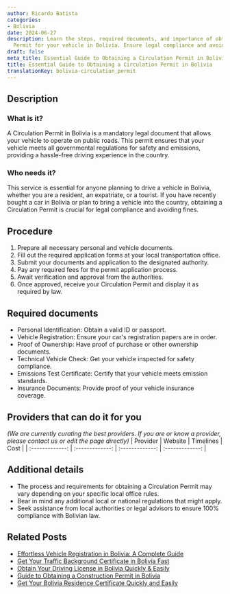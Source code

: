 ```yaml
---
author: Ricardo Batista
categories:
- Bolivia
date: 2024-06-27
description: Learn the steps, required documents, and importance of obtaining a Circulation
  Permit for your vehicle in Bolivia. Ensure legal compliance and avoid fines.
draft: false
meta_title: Essential Guide to Obtaining a Circulation Permit in Bolivia
title: Essential Guide to Obtaining a Circulation Permit in Bolivia
translationKey: bolivia-circulation_permit
---
```



## Description
### What is it?
A Circulation Permit in Bolivia is a mandatory legal document that allows your vehicle to operate on public roads. This permit ensures that your vehicle meets all governmental regulations for safety and emissions, providing a hassle-free driving experience in the country.

### Who needs it?
This service is essential for anyone planning to drive a vehicle in Bolivia, whether you are a resident, an expatriate, or a tourist. If you have recently bought a car in Bolivia or plan to bring a vehicle into the country, obtaining a Circulation Permit is crucial for legal compliance and avoiding fines.

## Procedure

1. Prepare all necessary personal and vehicle documents.
2. Fill out the required application forms at your local transportation office.
3. Submit your documents and application to the designated authority.
4. Pay any required fees for the permit application process.
5. Await verification and approval from the authorities.
6. Once approved, receive your Circulation Permit and display it as required by law.


## Required documents

- Personal Identification: Obtain a valid ID or passport.
- Vehicle Registration: Ensure your car's registration papers are in order.
- Proof of Ownership: Have proof of purchase or other ownership documents.
- Technical Vehicle Check: Get your vehicle inspected for safety compliance.
- Emissions Test Certificate: Certify that your vehicle meets emission standards.
- Insurance Documents: Provide proof of your vehicle insurance coverage.


## Providers that can do it for you
_(We are currently curating the best providers. If you are or know a provider, please contact us or edit the page directly)_
| Provider        |     Website     |     Timelines    |       Cost      |
| :-------------: | :-------------: |  :-------------: | :-------------: |

## Additional details

- The process and requirements for obtaining a Circulation Permit may vary depending on your specific local office rules.
- Bear in mind any additional local or national regulations that might apply.
- Seek assistance from local authorities or legal advisors to ensure 100% compliance with Bolivian law.




## Related Posts

- [Effortless Vehicle Registration in Bolivia: A Complete Guide](https://tramitit.com/guides/bolivia/vehicle_registration/)
- [Get Your Traffic Background Certificate in Bolivia Fast](https://tramitit.com/guides/bolivia/traffic_background_certificate/)
- [Obtain Your Driving License in Bolivia Quickly & Easily](https://tramitit.com/guides/bolivia/driving_license/)
- [Guide to Obtaining a Construction Permit in Bolivia](https://tramitit.com/guides/bolivia/construction_permit/)
- [Get Your Bolivia Residence Certificate Quickly and Easily](https://tramitit.com/guides/bolivia/residence_certificate/)